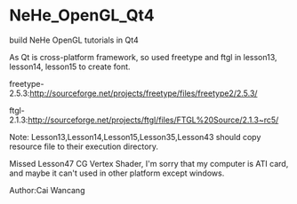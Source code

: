 NeHe_OpenGL_Qt4
===============

build NeHe OpenGL tutorials in Qt4

As Qt is cross-platform framework, so used freetype and ftgl in lesson13, lesson14, lesson15 to create font.

freetype-2.5.3:http://sourceforge.net/projects/freetype/files/freetype2/2.5.3/

ftgl-2.1.3:http://sourceforge.net/projects/ftgl/files/FTGL%20Source/2.1.3~rc5/

Note: Lesson13,Lesson14,Lesson15,Lesson35,Lesson43 should copy resource file to their execution directory.

Missed Lesson47 CG Vertex Shader, I'm sorry that my computer is ATI card, and maybe it can't used in other platform except windows.

Author:Cai Wancang
